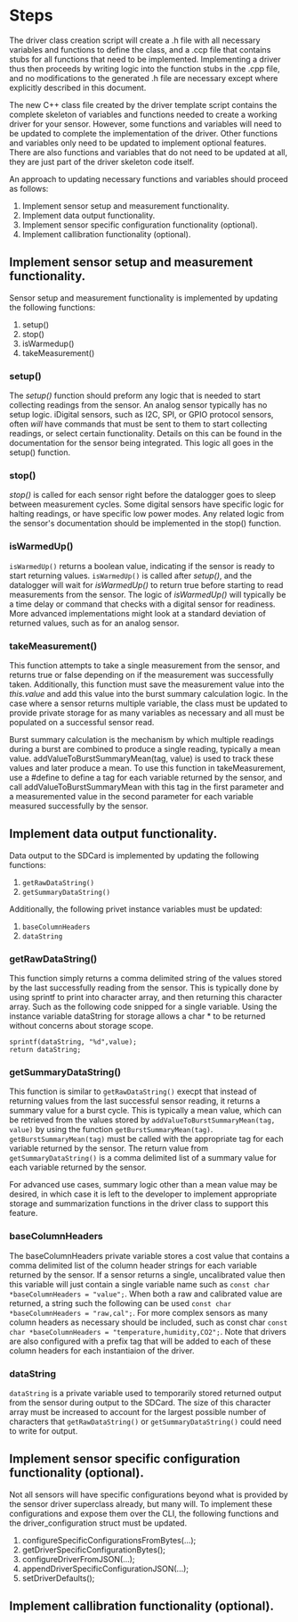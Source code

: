 # Steps
The driver class creation script will create a .h file with all necessary variables and functions to define the class, and a .ccp file that contains stubs for all functions that need to be implemented.  Implementing a driver thus then proceeds by writing logic into the function stubs in the .cpp file, and no modifications to the generated .h file are necessary except where explicitly described in this document.

The new C++ class file created by the driver template script contains the complete skeleton of variables and functions needed to create a working driver for your sensor.  However, some functions and variables will need to be updated to complete the implementation of the driver.  Other functions and variables only need to be updated to implement optional features.  There are also functions and variables that do not need to be updated at all, they are just part of the driver skeleton code itself.

An approach to updating necessary functions and variables should proceed as follows:
1. Implement sensor setup and measurement functionality.
2. Implement data output functionality.
3. Implement sensor specific configuration functionality (optional).
4. Implement callibration functionality (optional).

## Implement sensor setup and measurement functionality.

Sensor setup and measurement functionality is implemented by updating the following functions:
1. setup()
2. stop()
3. isWarmedup()
4. takeMeasurement()

### setup()

The *setup()* function should preform any logic that is needed to start collecting readings from the sensor.  An analog sensor typically has no setup logic.  iDigital sensors, such as I2C, SPI, or GPIO protocol sensors, often _will_ have commands that must be sent to them to start collecting readings, or select certain functionality.  Details on this can be found in the documentation for the sensor being integrated.  This logic all goes in the setup() function.

### stop()

*stop()* is called for each sensor right before the datalogger goes to sleep between measurement cycles.  Some digital sensors have specific logic for halting readings, or have specific low power modes.  Any related logic from the sensor's documentation should be implemented in the stop() function.

### isWarmedUp()

`isWarmedUp()` returns a boolean value, indicating if the sensor is ready to start returning values.  `isWarmedUp()` is called after *setup()*, and the datalogger will wait for *isWarmedUp()* to return true before starting to read measurements from the sensor.  The logic of *isWarmedUp()* will typically be a time delay or  command that checks with a digital sensor for readiness.  More advanced implementations might look at a standard deviation of returned values, such as for an analog sensor.

### takeMeasurement()

This function attempts to take a single measurement from the sensor, and returns true or false depending on if the measurement was successfully taken.  Additionally, this function must save the measurement value into the *this.value* and add this value into the burst summary calculation logic.  In the case where a sensor returns multiple variable, the class must be updated to provide private storage for as many variables as necessary and all must be populated on a successful sensor read. 

Burst summary calculation is the mechanism by which multiple readings during a burst are combined to produce a single reading, typically a mean value.  addValueToBurstSummaryMean(tag, value) is used to track these values and later produce a mean.  To use this function in takeMeasurement, use a #define to define a tag for each variable returned by the sensor, and call addValueToBurstSummaryMean with this tag in the first parameter and a measuremented value in the second parameter for each variable measured successfully by the sensor.


## Implement data output functionality.
Data output to the SDCard is implemented by updating the following functions:
1. `getRawDataString()`
2. `getSummaryDataString()`

Additionally, the following privet instance variables must be updated:
1. `baseColumnHeaders`
2. `dataString`

### getRawDataString()

This function simply returns a comma delimited string of the values stored by the last successfully reading from the sensor.  This is typically done by using sprintf to print into character array, and then returning this character array.  Such as the following code snipped for a single variable.  Using the instance variable dataString for storage allows a char * to be returned without concerns about storage scope.  

```
sprintf(dataString, "%d",value);
return dataString;
```

### getSummaryDataString()

This function is similar to `getRawDataString()` execpt that instead of returning values from the last successful sensor reading, it returns a summary value for a burst cycle.  This is typically a mean value, which can be retrieved from the values stored by `addValueToBurstSummaryMean(tag, value)` by using the function `getBurstSummaryMean(tag)`.  `getBurstSummaryMean(tag)` must be called with the appropriate tag for each variable returned by the sensor.  The return value from `getSummaryDataString()` is a comma delimited list of a summary value for each variable returned by the sensor.

For advanced use cases, summary logic other than a mean value may be desired, in which case it is left to the developer to implement appropriate storage and summarization functions in the driver class to support this feature.

### baseColumnHeaders

The baseColumnHeaders private variable stores a cost value that contains a comma delimited list of the column header strings for each variable returned by the sensor.  If a sensor returns a single, uncalibrated value then this variable will just contain a single variable name such as `const char *baseColumnHeaders = "value";`.  When both a raw and calibrated value are returned, a string such the following can be used `const char *baseColumnHeaders = "raw,cal";`.  For more complex sensors as many column headers as necessary should be included, such as const char `const char *baseColumnHeaders = "temperature,humidity,CO2";`.  Note that drivers are also configured with a prefix tag that will be added to each of these column headers for each instantiaion of the driver.

### dataString

`dataString` is a private variable used to temporarily stored returned output from the sensor during output to the SDCard.  The size of this character array must be increased to account for the largest possible number of characters that `getRawDataString()` or `getSummaryDataString()` could need to write for output.

## Implement sensor specific configuration functionality (optional).

Not all sensors will have specific configurations beyond what is provided by the sensor driver superclass already, but many will.  To implement these configurations and expose them over the CLI, the following functions and the driver_configuration struct must be updated.

1. configureSpecificConfigurationsFromBytes(...);
2. getDriverSpecificConfigurationBytes();
3. configureDriverFromJSON(...);
4. appendDriverSpecificConfigurationJSON(...);
5. setDriverDefaults();


## Implement callibration functionality (optional).
